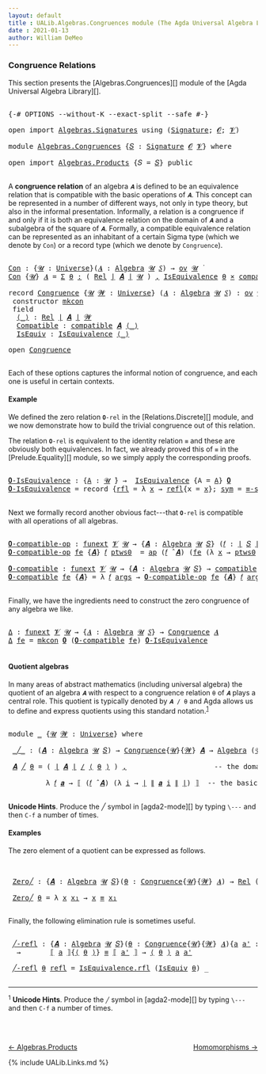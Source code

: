 ```yaml
---
layout: default
title : UALib.Algebras.Congruences module (The Agda Universal Algebra Library)
date : 2021-01-13
author: William DeMeo
---
```


### <a id="congruence-relations">Congruence Relations</a>

This section presents the [Algebras.Congruences][] module of the [Agda Universal Algebra Library][].

<pre class="Agda">

<a id="320" class="Symbol">{-#</a> <a id="324" class="Keyword">OPTIONS</a> <a id="332" class="Pragma">--without-K</a> <a id="344" class="Pragma">--exact-split</a> <a id="358" class="Pragma">--safe</a> <a id="365" class="Symbol">#-}</a>

<a id="370" class="Keyword">open</a> <a id="375" class="Keyword">import</a> <a id="382" href="Algebras.Signatures.html" class="Module">Algebras.Signatures</a> <a id="402" class="Keyword">using</a> <a id="408" class="Symbol">(</a><a id="409" href="Algebras.Signatures.html#1251" class="Function">Signature</a><a id="418" class="Symbol">;</a> <a id="420" href="Prelude.Preliminaries.html#6856" class="Generalizable">𝓞</a><a id="421" class="Symbol">;</a> <a id="423" href="Universes.html#262" class="Generalizable">𝓥</a><a id="424" class="Symbol">)</a>

<a id="427" class="Keyword">module</a> <a id="434" href="Algebras.Congruences.html" class="Module">Algebras.Congruences</a> <a id="455" class="Symbol">{</a><a id="456" href="Algebras.Congruences.html#456" class="Bound">𝑆</a> <a id="458" class="Symbol">:</a> <a id="460" href="Algebras.Signatures.html#1251" class="Function">Signature</a> <a id="470" href="Prelude.Preliminaries.html#6856" class="Generalizable">𝓞</a> <a id="472" href="Universes.html#262" class="Generalizable">𝓥</a><a id="473" class="Symbol">}</a> <a id="475" class="Keyword">where</a>

<a id="482" class="Keyword">open</a> <a id="487" class="Keyword">import</a> <a id="494" href="Algebras.Products.html" class="Module">Algebras.Products</a> <a id="512" class="Symbol">{</a><a id="513" class="Argument">𝑆</a> <a id="515" class="Symbol">=</a> <a id="517" href="Algebras.Congruences.html#456" class="Bound">𝑆</a><a id="518" class="Symbol">}</a> <a id="520" class="Keyword">public</a>

</pre>

A **congruence relation** of an algebra `𝑨` is defined to be an equivalence relation that is compatible with the basic operations of `𝑨`.  This concept can be represented in a number of different ways, not only in type theory, but also in the informal presentation.  Informally, a relation is a congruence if and only if it is both an equivalence relation on the domain of `𝑨` and a subalgebra of the square of `𝑨`.  Formally, a compatible equivalence relation can be represented as an inhabitant of a certain Sigma type (which we denote by `Con`) or a record type (which we denote by `Congruence`).

<pre class="Agda">

<a id="Con"></a><a id="1155" href="Algebras.Congruences.html#1155" class="Function">Con</a> <a id="1159" class="Symbol">:</a> <a id="1161" class="Symbol">{</a><a id="1162" href="Algebras.Congruences.html#1162" class="Bound">𝓤</a> <a id="1164" class="Symbol">:</a> <a id="1166" href="Agda.Primitive.html#423" class="Function">Universe</a><a id="1174" class="Symbol">}(</a><a id="1176" href="Algebras.Congruences.html#1176" class="Bound">𝑨</a> <a id="1178" class="Symbol">:</a> <a id="1180" href="Algebras.Algebras.html#674" class="Function">Algebra</a> <a id="1188" href="Algebras.Congruences.html#1162" class="Bound">𝓤</a> <a id="1190" href="Algebras.Congruences.html#456" class="Bound">𝑆</a><a id="1191" class="Symbol">)</a> <a id="1193" class="Symbol">→</a> <a id="1195" href="Algebras.Products.html#2282" class="Function">ov</a> <a id="1198" href="Algebras.Congruences.html#1162" class="Bound">𝓤</a> <a id="1200" href="Universes.html#403" class="Function Operator">̇</a>
<a id="1202" href="Algebras.Congruences.html#1155" class="Function">Con</a> <a id="1206" class="Symbol">{</a><a id="1207" href="Algebras.Congruences.html#1207" class="Bound">𝓤</a><a id="1208" class="Symbol">}</a> <a id="1210" href="Algebras.Congruences.html#1210" class="Bound">𝑨</a> <a id="1212" class="Symbol">=</a> <a id="1214" href="MGS-MLTT.html#3074" class="Function">Σ</a> <a id="1216" href="Algebras.Congruences.html#1216" class="Bound">θ</a> <a id="1218" href="MGS-MLTT.html#3074" class="Function">꞉</a> <a id="1220" class="Symbol">(</a> <a id="1222" href="Relations.Discrete.html#7173" class="Function">Rel</a> <a id="1226" href="Prelude.Preliminaries.html#12403" class="Function Operator">∣</a> <a id="1228" href="Algebras.Congruences.html#1210" class="Bound">𝑨</a> <a id="1230" href="Prelude.Preliminaries.html#12403" class="Function Operator">∣</a> <a id="1232" href="Algebras.Congruences.html#1207" class="Bound">𝓤</a> <a id="1234" class="Symbol">)</a> <a id="1236" href="MGS-MLTT.html#3074" class="Function">,</a> <a id="1238" href="Relations.Quotients.html#2509" class="Record">IsEquivalence</a> <a id="1252" href="Algebras.Congruences.html#1216" class="Bound">θ</a> <a id="1254" href="MGS-MLTT.html#3515" class="Function Operator">×</a> <a id="1256" href="Algebras.Algebras.html#5767" class="Function">compatible</a> <a id="1267" href="Algebras.Congruences.html#1210" class="Bound">𝑨</a> <a id="1269" href="Algebras.Congruences.html#1216" class="Bound">θ</a>

<a id="1272" class="Keyword">record</a> <a id="Congruence"></a><a id="1279" href="Algebras.Congruences.html#1279" class="Record">Congruence</a> <a id="1290" class="Symbol">{</a><a id="1291" href="Algebras.Congruences.html#1291" class="Bound">𝓤</a> <a id="1293" href="Algebras.Congruences.html#1293" class="Bound">𝓦</a> <a id="1295" class="Symbol">:</a> <a id="1297" href="Agda.Primitive.html#423" class="Function">Universe</a><a id="1305" class="Symbol">}</a> <a id="1307" class="Symbol">(</a><a id="1308" href="Algebras.Congruences.html#1308" class="Bound">𝑨</a> <a id="1310" class="Symbol">:</a> <a id="1312" href="Algebras.Algebras.html#674" class="Function">Algebra</a> <a id="1320" href="Algebras.Congruences.html#1291" class="Bound">𝓤</a> <a id="1322" href="Algebras.Congruences.html#456" class="Bound">𝑆</a><a id="1323" class="Symbol">)</a> <a id="1325" class="Symbol">:</a> <a id="1327" href="Algebras.Products.html#2282" class="Function">ov</a> <a id="1330" href="Algebras.Congruences.html#1293" class="Bound">𝓦</a> <a id="1332" href="Agda.Primitive.html#636" class="Function Operator">⊔</a> <a id="1334" href="Algebras.Congruences.html#1291" class="Bound">𝓤</a> <a id="1336" href="Universes.html#403" class="Function Operator">̇</a>  <a id="1339" class="Keyword">where</a>
 <a id="1346" class="Keyword">constructor</a> <a id="mkcon"></a><a id="1358" href="Algebras.Congruences.html#1358" class="InductiveConstructor">mkcon</a>
 <a id="1365" class="Keyword">field</a>
  <a id="Congruence.⟨_⟩"></a><a id="1373" href="Algebras.Congruences.html#1373" class="Field Operator">⟨_⟩</a> <a id="1377" class="Symbol">:</a> <a id="1379" href="Relations.Discrete.html#7173" class="Function">Rel</a> <a id="1383" href="Prelude.Preliminaries.html#12403" class="Function Operator">∣</a> <a id="1385" href="Algebras.Congruences.html#1308" class="Bound">𝑨</a> <a id="1387" href="Prelude.Preliminaries.html#12403" class="Function Operator">∣</a> <a id="1389" href="Algebras.Congruences.html#1293" class="Bound">𝓦</a>
  <a id="Congruence.Compatible"></a><a id="1393" href="Algebras.Congruences.html#1393" class="Field">Compatible</a> <a id="1404" class="Symbol">:</a> <a id="1406" href="Algebras.Algebras.html#5767" class="Function">compatible</a> <a id="1417" href="Algebras.Congruences.html#1308" class="Bound">𝑨</a> <a id="1419" href="Algebras.Congruences.html#1373" class="Field Operator">⟨_⟩</a>
  <a id="Congruence.IsEquiv"></a><a id="1425" href="Algebras.Congruences.html#1425" class="Field">IsEquiv</a> <a id="1433" class="Symbol">:</a> <a id="1435" href="Relations.Quotients.html#2509" class="Record">IsEquivalence</a> <a id="1449" href="Algebras.Congruences.html#1373" class="Field Operator">⟨_⟩</a>

<a id="1454" class="Keyword">open</a> <a id="1459" href="Algebras.Congruences.html#1279" class="Module">Congruence</a>

</pre>

Each of these options captures the informal notion of congruence, and each one is useful in certain contexts.



#### <a id="example">Example</a>

We defined the zero relation `𝟎-rel` in the [Relations.Discrete][] module, and we now demonstrate how to build the trivial congruence out of this relation.

The relation `𝟎-rel` is equivalent to the identity relation `≡` and these are obviously both equivalences. In fact, we already proved this of `≡` in the [Prelude.Equality][] module, so we simply apply the corresponding proofs.

<pre class="Agda">

<a id="𝟎-IsEquivalence"></a><a id="2029" href="Algebras.Congruences.html#2029" class="Function">𝟎-IsEquivalence</a> <a id="2045" class="Symbol">:</a> <a id="2047" class="Symbol">{</a><a id="2048" href="Algebras.Congruences.html#2048" class="Bound">A</a> <a id="2050" class="Symbol">:</a> <a id="2052" href="Universes.html#260" class="Generalizable">𝓤</a> <a id="2054" href="Universes.html#403" class="Function Operator">̇</a><a id="2055" class="Symbol">}</a> <a id="2057" class="Symbol">→</a>  <a id="2060" href="Relations.Quotients.html#2509" class="Record">IsEquivalence</a> <a id="2074" class="Symbol">{</a><a id="2075" class="Argument">A</a> <a id="2077" class="Symbol">=</a> <a id="2079" href="Algebras.Congruences.html#2048" class="Bound">A</a><a id="2080" class="Symbol">}</a> <a id="2082" href="Relations.Discrete.html#8264" class="Function">𝟎</a>
<a id="2084" href="Algebras.Congruences.html#2029" class="Function">𝟎-IsEquivalence</a> <a id="2100" class="Symbol">=</a> <a id="2102" class="Keyword">record</a> <a id="2109" class="Symbol">{</a><a id="2110" href="Relations.Quotients.html#2566" class="Field">rfl</a> <a id="2114" class="Symbol">=</a> <a id="2116" class="Symbol">λ</a> <a id="2118" href="Algebras.Congruences.html#2118" class="Bound">x</a> <a id="2120" class="Symbol">→</a> <a id="2122" href="Identity-Type.html#162" class="InductiveConstructor">refl</a><a id="2126" class="Symbol">{</a><a id="2127" class="Argument">x</a> <a id="2129" class="Symbol">=</a> <a id="2131" href="Algebras.Congruences.html#2118" class="Bound">x</a><a id="2132" class="Symbol">};</a> <a id="2135" href="Relations.Quotients.html#2591" class="Field">sym</a> <a id="2139" class="Symbol">=</a> <a id="2141" href="Prelude.Equality.html#3090" class="Function">≡-symmetric</a><a id="2152" class="Symbol">;</a> <a id="2154" href="Relations.Quotients.html#2616" class="Field">trans</a> <a id="2160" class="Symbol">=</a> <a id="2162" href="Prelude.Equality.html#3216" class="Function">≡-transitive</a><a id="2174" class="Symbol">}</a>

</pre>

Next we formally record another obvious fact---that `𝟎-rel` is compatible with all operations of all algebras.

<pre class="Agda">

<a id="𝟎-compatible-op"></a><a id="2315" href="Algebras.Congruences.html#2315" class="Function">𝟎-compatible-op</a> <a id="2331" class="Symbol">:</a> <a id="2333" href="MGS-FunExt-from-Univalence.html#393" class="Function">funext</a> <a id="2340" href="Algebras.Congruences.html#472" class="Bound">𝓥</a> <a id="2342" href="Universes.html#260" class="Generalizable">𝓤</a> <a id="2344" class="Symbol">→</a> <a id="2346" class="Symbol">{</a><a id="2347" href="Algebras.Congruences.html#2347" class="Bound">𝑨</a> <a id="2349" class="Symbol">:</a> <a id="2351" href="Algebras.Algebras.html#674" class="Function">Algebra</a> <a id="2359" href="Universes.html#260" class="Generalizable">𝓤</a> <a id="2361" href="Algebras.Congruences.html#456" class="Bound">𝑆</a><a id="2362" class="Symbol">}</a> <a id="2364" class="Symbol">(</a><a id="2365" href="Algebras.Congruences.html#2365" class="Bound">𝑓</a> <a id="2367" class="Symbol">:</a> <a id="2369" href="Prelude.Preliminaries.html#12403" class="Function Operator">∣</a> <a id="2371" href="Algebras.Congruences.html#456" class="Bound">𝑆</a> <a id="2373" href="Prelude.Preliminaries.html#12403" class="Function Operator">∣</a><a id="2374" class="Symbol">)</a> <a id="2376" class="Symbol">→</a> <a id="2378" href="Relations.Discrete.html#10243" class="Function">compatible-fun</a> <a id="2393" class="Symbol">(</a><a id="2394" href="Algebras.Congruences.html#2365" class="Bound">𝑓</a> <a id="2396" href="Algebras.Algebras.html#2987" class="Function Operator">̂</a> <a id="2398" href="Algebras.Congruences.html#2347" class="Bound">𝑨</a><a id="2399" class="Symbol">)</a> <a id="2401" href="Relations.Discrete.html#8264" class="Function">𝟎</a>
<a id="2403" href="Algebras.Congruences.html#2315" class="Function">𝟎-compatible-op</a> <a id="2419" href="Algebras.Congruences.html#2419" class="Bound">fe</a> <a id="2422" class="Symbol">{</a><a id="2423" href="Algebras.Congruences.html#2423" class="Bound">𝑨</a><a id="2424" class="Symbol">}</a> <a id="2426" href="Algebras.Congruences.html#2426" class="Bound">𝑓</a> <a id="2428" href="Algebras.Congruences.html#2428" class="Bound">ptws0</a>  <a id="2435" class="Symbol">=</a> <a id="2437" href="MGS-MLTT.html#6613" class="Function">ap</a> <a id="2440" class="Symbol">(</a><a id="2441" href="Algebras.Congruences.html#2426" class="Bound">𝑓</a> <a id="2443" href="Algebras.Algebras.html#2987" class="Function Operator">̂</a> <a id="2445" href="Algebras.Congruences.html#2423" class="Bound">𝑨</a><a id="2446" class="Symbol">)</a> <a id="2448" class="Symbol">(</a><a id="2449" href="Algebras.Congruences.html#2419" class="Bound">fe</a> <a id="2452" class="Symbol">(λ</a> <a id="2455" href="Algebras.Congruences.html#2455" class="Bound">x</a> <a id="2457" class="Symbol">→</a> <a id="2459" href="Algebras.Congruences.html#2428" class="Bound">ptws0</a> <a id="2465" href="Algebras.Congruences.html#2455" class="Bound">x</a><a id="2466" class="Symbol">))</a>

<a id="𝟎-compatible"></a><a id="2470" href="Algebras.Congruences.html#2470" class="Function">𝟎-compatible</a> <a id="2483" class="Symbol">:</a> <a id="2485" href="MGS-FunExt-from-Univalence.html#393" class="Function">funext</a> <a id="2492" href="Algebras.Congruences.html#472" class="Bound">𝓥</a> <a id="2494" href="Universes.html#260" class="Generalizable">𝓤</a> <a id="2496" class="Symbol">→</a> <a id="2498" class="Symbol">{</a><a id="2499" href="Algebras.Congruences.html#2499" class="Bound">𝑨</a> <a id="2501" class="Symbol">:</a> <a id="2503" href="Algebras.Algebras.html#674" class="Function">Algebra</a> <a id="2511" href="Universes.html#260" class="Generalizable">𝓤</a> <a id="2513" href="Algebras.Congruences.html#456" class="Bound">𝑆</a><a id="2514" class="Symbol">}</a> <a id="2516" class="Symbol">→</a> <a id="2518" href="Algebras.Algebras.html#5767" class="Function">compatible</a> <a id="2529" href="Algebras.Congruences.html#2499" class="Bound">𝑨</a> <a id="2531" href="Relations.Discrete.html#8264" class="Function">𝟎</a>
<a id="2533" href="Algebras.Congruences.html#2470" class="Function">𝟎-compatible</a> <a id="2546" href="Algebras.Congruences.html#2546" class="Bound">fe</a> <a id="2549" class="Symbol">{</a><a id="2550" href="Algebras.Congruences.html#2550" class="Bound">𝑨</a><a id="2551" class="Symbol">}</a> <a id="2553" class="Symbol">=</a> <a id="2555" class="Symbol">λ</a> <a id="2557" href="Algebras.Congruences.html#2557" class="Bound">𝑓</a> <a id="2559" href="Algebras.Congruences.html#2559" class="Bound">args</a> <a id="2564" class="Symbol">→</a> <a id="2566" href="Algebras.Congruences.html#2315" class="Function">𝟎-compatible-op</a> <a id="2582" href="Algebras.Congruences.html#2546" class="Bound">fe</a> <a id="2585" class="Symbol">{</a><a id="2586" href="Algebras.Congruences.html#2550" class="Bound">𝑨</a><a id="2587" class="Symbol">}</a> <a id="2589" href="Algebras.Congruences.html#2557" class="Bound">𝑓</a> <a id="2591" href="Algebras.Congruences.html#2559" class="Bound">args</a>

</pre>

Finally, we have the ingredients need to construct the zero congruence of any algebra we like.

<pre class="Agda">

<a id="Δ"></a><a id="2719" href="Algebras.Congruences.html#2719" class="Function">Δ</a> <a id="2721" class="Symbol">:</a> <a id="2723" href="MGS-FunExt-from-Univalence.html#393" class="Function">funext</a> <a id="2730" href="Algebras.Congruences.html#472" class="Bound">𝓥</a> <a id="2732" href="Universes.html#260" class="Generalizable">𝓤</a> <a id="2734" class="Symbol">→</a> <a id="2736" class="Symbol">{</a><a id="2737" href="Algebras.Congruences.html#2737" class="Bound">𝑨</a> <a id="2739" class="Symbol">:</a> <a id="2741" href="Algebras.Algebras.html#674" class="Function">Algebra</a> <a id="2749" href="Universes.html#260" class="Generalizable">𝓤</a> <a id="2751" href="Algebras.Congruences.html#456" class="Bound">𝑆</a><a id="2752" class="Symbol">}</a> <a id="2754" class="Symbol">→</a> <a id="2756" href="Algebras.Congruences.html#1279" class="Record">Congruence</a> <a id="2767" href="Algebras.Congruences.html#2737" class="Bound">𝑨</a>
<a id="2769" href="Algebras.Congruences.html#2719" class="Function">Δ</a> <a id="2771" href="Algebras.Congruences.html#2771" class="Bound">fe</a> <a id="2774" class="Symbol">=</a> <a id="2776" href="Algebras.Congruences.html#1358" class="InductiveConstructor">mkcon</a> <a id="2782" href="Relations.Discrete.html#8264" class="Function">𝟎</a> <a id="2784" class="Symbol">(</a><a id="2785" href="Algebras.Congruences.html#2470" class="Function">𝟎-compatible</a> <a id="2798" href="Algebras.Congruences.html#2771" class="Bound">fe</a><a id="2800" class="Symbol">)</a> <a id="2802" href="Algebras.Congruences.html#2029" class="Function">𝟎-IsEquivalence</a>

</pre>




#### <a id="quotient-algebras">Quotient algebras</a>

In many areas of abstract mathematics (including universal algebra) the quotient of an algebra `𝑨` with respect to a congruence relation `θ` of `𝑨` plays a central role. This quotient is typically denoted by `𝑨 / θ` and Agda allows us to define and express quotients using this standard notation.<sup>[1](Algebras.Congruences.html#fn1)</sup>

<pre class="Agda">

<a id="3245" class="Keyword">module</a> <a id="3252" href="Algebras.Congruences.html#3252" class="Module">_</a> <a id="3254" class="Symbol">{</a><a id="3255" href="Algebras.Congruences.html#3255" class="Bound">𝓤</a> <a id="3257" href="Algebras.Congruences.html#3257" class="Bound">𝓦</a> <a id="3259" class="Symbol">:</a> <a id="3261" href="Agda.Primitive.html#423" class="Function">Universe</a><a id="3269" class="Symbol">}</a> <a id="3271" class="Keyword">where</a>

 <a id="3279" href="Algebras.Congruences.html#3279" class="Function Operator">_╱_</a> <a id="3283" class="Symbol">:</a> <a id="3285" class="Symbol">(</a><a id="3286" href="Algebras.Congruences.html#3286" class="Bound">𝑨</a> <a id="3288" class="Symbol">:</a> <a id="3290" href="Algebras.Algebras.html#674" class="Function">Algebra</a> <a id="3298" href="Algebras.Congruences.html#3255" class="Bound">𝓤</a> <a id="3300" href="Algebras.Congruences.html#456" class="Bound">𝑆</a><a id="3301" class="Symbol">)</a> <a id="3303" class="Symbol">→</a> <a id="3305" href="Algebras.Congruences.html#1279" class="Record">Congruence</a><a id="3315" class="Symbol">{</a><a id="3316" href="Algebras.Congruences.html#3255" class="Bound">𝓤</a><a id="3317" class="Symbol">}{</a><a id="3319" href="Algebras.Congruences.html#3257" class="Bound">𝓦</a><a id="3320" class="Symbol">}</a> <a id="3322" href="Algebras.Congruences.html#3286" class="Bound">𝑨</a> <a id="3324" class="Symbol">→</a> <a id="3326" href="Algebras.Algebras.html#674" class="Function">Algebra</a> <a id="3334" class="Symbol">(</a><a id="3335" href="Algebras.Congruences.html#3255" class="Bound">𝓤</a> <a id="3337" href="Agda.Primitive.html#636" class="Function Operator">⊔</a> <a id="3339" href="Algebras.Congruences.html#3257" class="Bound">𝓦</a> <a id="3341" href="Agda.Primitive.html#606" class="Function Operator">⁺</a><a id="3342" class="Symbol">)</a> <a id="3344" href="Algebras.Congruences.html#456" class="Bound">𝑆</a>

 <a id="3348" href="Algebras.Congruences.html#3348" class="Bound">𝑨</a> <a id="3350" href="Algebras.Congruences.html#3279" class="Function Operator">╱</a> <a id="3352" href="Algebras.Congruences.html#3352" class="Bound">θ</a> <a id="3354" class="Symbol">=</a> <a id="3356" class="Symbol">(</a> <a id="3358" href="Prelude.Preliminaries.html#12403" class="Function Operator">∣</a> <a id="3360" href="Algebras.Congruences.html#3348" class="Bound">𝑨</a> <a id="3362" href="Prelude.Preliminaries.html#12403" class="Function Operator">∣</a> <a id="3364" href="Relations.Quotients.html#4242" class="Function Operator">/</a> <a id="3366" href="Algebras.Congruences.html#1373" class="Field Operator">⟨</a> <a id="3368" href="Algebras.Congruences.html#3352" class="Bound">θ</a> <a id="3370" href="Algebras.Congruences.html#1373" class="Field Operator">⟩</a> <a id="3372" class="Symbol">)</a> <a id="3374" href="Prelude.Preliminaries.html#11707" class="InductiveConstructor Operator">,</a>                     <a id="3396" class="Comment">-- the domain of the quotient algebra</a>

         <a id="3444" class="Symbol">λ</a> <a id="3446" href="Algebras.Congruences.html#3446" class="Bound">𝑓</a> <a id="3448" href="Algebras.Congruences.html#3448" class="Bound">𝒂</a> <a id="3450" class="Symbol">→</a> <a id="3452" href="Relations.Quotients.html#4489" class="Function Operator">⟦</a> <a id="3454" class="Symbol">(</a><a id="3455" href="Algebras.Congruences.html#3446" class="Bound">𝑓</a> <a id="3457" href="Algebras.Algebras.html#2987" class="Function Operator">̂</a> <a id="3459" href="Algebras.Congruences.html#3348" class="Bound">𝑨</a><a id="3460" class="Symbol">)</a> <a id="3462" class="Symbol">(λ</a> <a id="3465" href="Algebras.Congruences.html#3465" class="Bound">i</a> <a id="3467" class="Symbol">→</a> <a id="3469" href="Prelude.Preliminaries.html#12403" class="Function Operator">∣</a> <a id="3471" href="Prelude.Preliminaries.html#12455" class="Function Operator">∥</a> <a id="3473" href="Algebras.Congruences.html#3448" class="Bound">𝒂</a> <a id="3475" href="Algebras.Congruences.html#3465" class="Bound">i</a> <a id="3477" href="Prelude.Preliminaries.html#12455" class="Function Operator">∥</a> <a id="3479" href="Prelude.Preliminaries.html#12403" class="Function Operator">∣</a><a id="3480" class="Symbol">)</a> <a id="3482" href="Relations.Quotients.html#4489" class="Function Operator">⟧</a>  <a id="3485" class="Comment">-- the basic operations of the quotient algebra</a>

</pre>

**Unicode Hints**. Produce the ╱ symbol in [agda2-mode][] by typing `\---` and then `C-f` a number of times.

#### <a id="examples">Examples</a>

The zero element of a quotient can be expressed as follows.

<pre class="Agda">


 <a id="3769" href="Algebras.Congruences.html#3769" class="Function">Zero╱</a> <a id="3775" class="Symbol">:</a> <a id="3777" class="Symbol">{</a><a id="3778" href="Algebras.Congruences.html#3778" class="Bound">𝑨</a> <a id="3780" class="Symbol">:</a> <a id="3782" href="Algebras.Algebras.html#674" class="Function">Algebra</a> <a id="3790" href="Algebras.Congruences.html#3255" class="Bound">𝓤</a> <a id="3792" href="Algebras.Congruences.html#456" class="Bound">𝑆</a><a id="3793" class="Symbol">}(</a><a id="3795" href="Algebras.Congruences.html#3795" class="Bound">θ</a> <a id="3797" class="Symbol">:</a> <a id="3799" href="Algebras.Congruences.html#1279" class="Record">Congruence</a><a id="3809" class="Symbol">{</a><a id="3810" href="Algebras.Congruences.html#3255" class="Bound">𝓤</a><a id="3811" class="Symbol">}{</a><a id="3813" href="Algebras.Congruences.html#3257" class="Bound">𝓦</a><a id="3814" class="Symbol">}</a> <a id="3816" href="Algebras.Congruences.html#3778" class="Bound">𝑨</a><a id="3817" class="Symbol">)</a> <a id="3819" class="Symbol">→</a> <a id="3821" href="Relations.Discrete.html#7173" class="Function">Rel</a> <a id="3825" class="Symbol">(</a><a id="3826" href="Prelude.Preliminaries.html#12403" class="Function Operator">∣</a> <a id="3828" href="Algebras.Congruences.html#3778" class="Bound">𝑨</a> <a id="3830" href="Prelude.Preliminaries.html#12403" class="Function Operator">∣</a> <a id="3832" href="Relations.Quotients.html#4242" class="Function Operator">/</a> <a id="3834" href="Algebras.Congruences.html#1373" class="Field Operator">⟨</a> <a id="3836" href="Algebras.Congruences.html#3795" class="Bound">θ</a> <a id="3838" href="Algebras.Congruences.html#1373" class="Field Operator">⟩</a><a id="3839" class="Symbol">)(</a><a id="3841" href="Algebras.Congruences.html#3255" class="Bound">𝓤</a> <a id="3843" href="Agda.Primitive.html#636" class="Function Operator">⊔</a> <a id="3845" href="Algebras.Congruences.html#3257" class="Bound">𝓦</a> <a id="3847" href="Agda.Primitive.html#606" class="Function Operator">⁺</a><a id="3848" class="Symbol">)</a>

 <a id="3852" href="Algebras.Congruences.html#3769" class="Function">Zero╱</a> <a id="3858" href="Algebras.Congruences.html#3858" class="Bound">θ</a> <a id="3860" class="Symbol">=</a> <a id="3862" class="Symbol">λ</a> <a id="3864" href="Algebras.Congruences.html#3864" class="Bound">x</a> <a id="3866" href="Algebras.Congruences.html#3866" class="Bound">x₁</a> <a id="3869" class="Symbol">→</a> <a id="3871" href="Algebras.Congruences.html#3864" class="Bound">x</a> <a id="3873" href="Prelude.Equality.html#2570" class="Datatype Operator">≡</a> <a id="3875" href="Algebras.Congruences.html#3866" class="Bound">x₁</a>

</pre>

Finally, the following elimination rule is sometimes useful.

<pre class="Agda">

 <a id="3968" href="Algebras.Congruences.html#3968" class="Function">╱-refl</a> <a id="3975" class="Symbol">:</a> <a id="3977" class="Symbol">{</a><a id="3978" href="Algebras.Congruences.html#3978" class="Bound">𝑨</a> <a id="3980" class="Symbol">:</a> <a id="3982" href="Algebras.Algebras.html#674" class="Function">Algebra</a> <a id="3990" href="Algebras.Congruences.html#3255" class="Bound">𝓤</a> <a id="3992" href="Algebras.Congruences.html#456" class="Bound">𝑆</a><a id="3993" class="Symbol">}(</a><a id="3995" href="Algebras.Congruences.html#3995" class="Bound">θ</a> <a id="3997" class="Symbol">:</a> <a id="3999" href="Algebras.Congruences.html#1279" class="Record">Congruence</a><a id="4009" class="Symbol">{</a><a id="4010" href="Algebras.Congruences.html#3255" class="Bound">𝓤</a><a id="4011" class="Symbol">}{</a><a id="4013" href="Algebras.Congruences.html#3257" class="Bound">𝓦</a><a id="4014" class="Symbol">}</a> <a id="4016" href="Algebras.Congruences.html#3978" class="Bound">𝑨</a><a id="4017" class="Symbol">){</a><a id="4019" href="Algebras.Congruences.html#4019" class="Bound">a</a> <a id="4021" href="Algebras.Congruences.html#4021" class="Bound">a&#39;</a> <a id="4024" class="Symbol">:</a> <a id="4026" href="Prelude.Preliminaries.html#12403" class="Function Operator">∣</a> <a id="4028" href="Algebras.Congruences.html#3978" class="Bound">𝑨</a> <a id="4030" href="Prelude.Preliminaries.html#12403" class="Function Operator">∣</a><a id="4031" class="Symbol">}</a>
  <a id="4035" class="Symbol">→</a>       <a id="4043" href="Relations.Quotients.html#4489" class="Function Operator">⟦</a> <a id="4045" href="Algebras.Congruences.html#4019" class="Bound">a</a> <a id="4047" href="Relations.Quotients.html#4489" class="Function Operator">⟧</a><a id="4048" class="Symbol">{</a><a id="4049" href="Algebras.Congruences.html#1373" class="Field Operator">⟨</a> <a id="4051" href="Algebras.Congruences.html#3995" class="Bound">θ</a> <a id="4053" href="Algebras.Congruences.html#1373" class="Field Operator">⟩</a><a id="4054" class="Symbol">}</a> <a id="4056" href="Prelude.Equality.html#2570" class="Datatype Operator">≡</a> <a id="4058" href="Relations.Quotients.html#4489" class="Function Operator">⟦</a> <a id="4060" href="Algebras.Congruences.html#4021" class="Bound">a&#39;</a> <a id="4063" href="Relations.Quotients.html#4489" class="Function Operator">⟧</a> <a id="4065" class="Symbol">→</a> <a id="4067" href="Algebras.Congruences.html#1373" class="Field Operator">⟨</a> <a id="4069" href="Algebras.Congruences.html#3995" class="Bound">θ</a> <a id="4071" href="Algebras.Congruences.html#1373" class="Field Operator">⟩</a> <a id="4073" href="Algebras.Congruences.html#4019" class="Bound">a</a> <a id="4075" href="Algebras.Congruences.html#4021" class="Bound">a&#39;</a>

 <a id="4080" href="Algebras.Congruences.html#3968" class="Function">╱-refl</a> <a id="4087" href="Algebras.Congruences.html#4087" class="Bound">θ</a> <a id="4089" href="Identity-Type.html#162" class="InductiveConstructor">refl</a> <a id="4094" class="Symbol">=</a> <a id="4096" href="Relations.Quotients.html#2566" class="Field">IsEquivalence.rfl</a> <a id="4114" class="Symbol">(</a><a id="4115" href="Algebras.Congruences.html#1425" class="Field">IsEquiv</a> <a id="4123" href="Algebras.Congruences.html#4087" class="Bound">θ</a><a id="4124" class="Symbol">)</a> <a id="4126" class="Symbol">_</a>

</pre>

--------------------------------------

<sup>1</sup><span class="footnote" id="fn1"> **Unicode Hints**. Produce the `╱` symbol in [agda2-mode][] by typing `\---` and then `C-f` a number of times.

<br>
<br>

[← Algebras.Products](Algebras.Products.html)
<span style="float:right;">[Homomorphisms →](Homomorphisms.html)</span>

{% include UALib.Links.md %}
